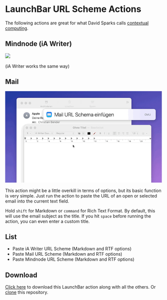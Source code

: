 # LaunchBar URL Scheme Actions

The following actions are great for what David Sparks calls [contextual computing](https://www.macsparky.com/blog/2020/12/linking-and-contextual-computing/).

## Mindnode (iA Writer)

<img src="mindnodeURL.gif" width="600"/> 

(iA Writer works the same way)

## Mail

<img src="mailURL.gif" width="600"/> 

This action might be a little overkill in terms of options, but its basic function is very simple. Just run the action to paste the URL of an open or selected email into the current text field.

Hold `shift` for Markdown or `command` for Rich Text Format. By default, this will use the email subject as the title. If you hit `space` before running the action, you can even enter a custom title.

## List

- Paste iA Writer URL Scheme (Markdown and RTF options)
- Paste Mail URL Scheme (Markdown and RTF options)
- Paste Mindnode URL Scheme (Markdown and RTF options)

## Download

[Click here](https://github.com/Ptujec/LaunchBar/archive/refs/heads/master.zip) to download this LaunchBar action along with all the others. Or [clone](https://docs.github.com/en/repositories/creating-and-managing-repositories/cloning-a-repository) this repository.
